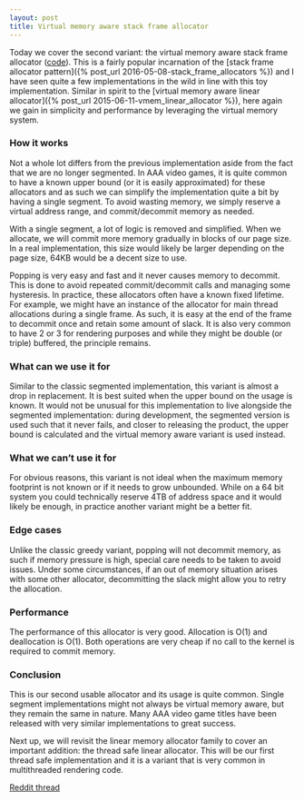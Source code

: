 ```yaml
---
layout: post
title: Virtual memory aware stack frame allocator
---
```

Today we cover the second variant: the virtual memory aware stack frame allocator ([code](https://github.com/nfrechette/gin/blob/master/include/gin/vmem_stack_frame_allocator.h)). This is a fairly popular incarnation of the [stack frame allocator pattern]({% post_url 2016-05-08-stack_frame_allocators %}) and I have seen quite a few implementations in the wild in line with this toy implementation. Similar in spirit to the [virtual memory aware linear allocator]({% post_url 2015-06-11-vmem_linear_allocator %}), here again we gain in simplicity and performance by leveraging the virtual memory system.

### How it works

Not a whole lot differs from the previous implementation aside from the fact that we are no longer segmented. In AAA video games, it is quite common to have a known upper bound (or it is easily approximated) for these allocators and as such we can simplify the implementation quite a bit by having a single segment. To avoid wasting memory, we simply reserve a virtual address range, and commit/decommit memory as needed.

With a single segment, a lot of logic is removed and simplified. When we allocate, we will commit more memory gradually in blocks of our page size. In a real implementation, this size would likely be larger depending on the page size, 64KB would be a decent size to use. 

Popping is very easy and fast and it never causes memory to decommit. This is done to avoid repeated commit/decommit calls and managing some hysteresis. In practice, these allocators often have a known fixed lifetime. For example, we might have an instance of the allocator for main thread allocations during a single frame. As such, it is easy at the end of the frame to decommit once and retain some amount of slack. It is also very common to have 2 or 3 for rendering purposes and while they might be double (or triple) buffered, the principle remains.

### What can we use it for

Similar to the classic segmented implementation, this variant is almost a drop in replacement. It is best suited when the upper bound on the usage is known. It would not be unusual for this implementation to live alongside the segmented implementation: during development, the segmented version is used such that it never fails, and closer to releasing the product, the upper bound is calculated and the virtual memory aware variant is used instead.

### What we can’t use it for

For obvious reasons, this variant is not ideal when the maximum memory footprint is not known or if it needs to grow unbounded. While on a 64 bit system you could technically reserve 4TB of address space and it would likely be enough, in practice another variant might be a better fit.

### Edge cases

Unlike the classic greedy variant, popping will not decommit memory, as such if memory pressure is high, special care needs to be taken to avoid issues. Under some circumstances, if an out of memory situation arises with some other allocator, decommitting the slack might allow you to retry the allocation.

### Performance

The performance of this allocator is very good. Allocation is O(1) and deallocation is O(1). Both operations are very cheap if no call to the kernel is required to commit memory.

### Conclusion

This is our second usable allocator and its usage is quite common. Single segment implementations might not always be virtual memory aware, but they remain the same in nature. Many AAA video game titles have been released with very similar implementations to great success.

Next up, we will revisit the linear memory allocator family to cover an important addition: the thread safe linear allocator. This will be our first thread safe implementation and it is a variant that is very common in multithreaded rendering code.

[Reddit thread](https://www.reddit.com/r/programming/comments/57y0iv/memory_allocators_explained_the_virtual_memory/)
